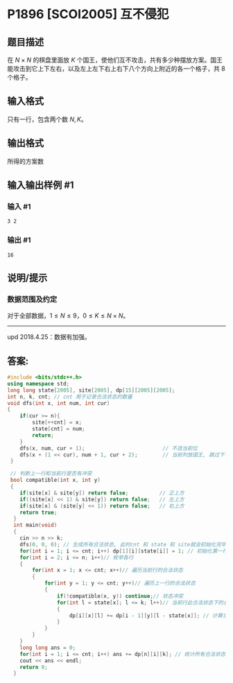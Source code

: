 # P1896 [SCOI2005] 互不侵犯

## 题目描述

在 $N \times N$ 的棋盘里面放 $K$ 个国王，使他们互不攻击，共有多少种摆放方案。国王能攻击到它上下左右，以及左上左下右上右下八个方向上附近的各一个格子，共 $8$ 个格子。

## 输入格式

只有一行，包含两个数 $N,K$。

## 输出格式

所得的方案数

## 输入输出样例 #1

### 输入 #1

```
3 2
```

### 输出 #1

```
16
```

## 说明/提示

### 数据范围及约定

对于全部数据，$1 \le N \le 9$，$0 \le K \le N\times N$。

---

$\text{upd 2018.4.25}$：数据有加强。

## 答案:
```cpp
#include <bits/stdc++.h>
using namespace std;
long long state[2005], site[2005], dp[15][2005][2005];
int n, k, cnt; // cnt 用于记录合法状态的数量
void dfs(int x, int num, int cur)
{
    if(cur >= n){
        site[++cnt] = x;
        state[cnt] = num;
        return;
    }
    dfs(x, num, cur + 1);                         // 不选当前位
    dfs(x + (1 << cur), num + 1, cur + 2);        // 当前列放国王, 跳过下一列
 }

 // 判断上一行和当前行是否有冲突
 bool compatible(int x, int y)
 {
    if(site[x] & site[y]) return false;          // 正上方
    if((site[x] << 1) & site[y]) return false;   // 左上方
    if(site[x] & (site[y] << 1)) return false;   // 右上方
    return true;
  }
  int main(void)
  {
    cin >> n >> k;
    dfs(0, 0, 0); // 生成所有合法状态, 此时cnt 和 state 和 site就会初始化完毕, 每一行的合法情况不会超出这些限定范围
    for(int i = 1; i <= cnt; i++) dp[1][i][state[i]] = 1; // 初始化第一行
    for(int i = 2; i <= n; i++)// 枚举各行
    {
        for(int x = 1; x <= cnt; x++)// 遍历当前行的合法状态
        {
            for(int y = 1; y <= cnt; y++)// 遍历上一行的合法状态
            {
                if(!compatible(x, y)) continue;// 状态冲突
                for(int l = state[x]; l <= k; l++)// 当前行此合法状态下的总状态数
                {
                    dp[i][x][l] += dp[i - 1][y][l - state[x]]; // 计算当前行的合法状态数
                }
            }
        }
    }
    long long ans = 0;
    for(int i = 1; i <= cnt; i++) ans += dp[n][i][k]; // 统计所有合法状态
    cout << ans << endl;
    return 0;
  }
  ```